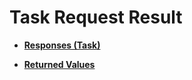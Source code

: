 # Task Request Result<a name="EN-US_TOPIC_0022067713"></a>

-   **[Responses \(Task\)](responses-(task).md)**  

-   **[Returned Values](returned-values.md)**  



